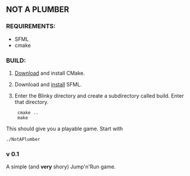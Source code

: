 ## NOT A PLUMBER

### REQUIREMENTS:
- SFML
- cmake

### BUILD:

1. [Download](https://cmake.org/download/) and install CMake.
2. Download and [install](http://www.sfml-dev.org/tutorials/2.3/#getting-started) SFML. 

3. Enter the Blinky directory and create a subdirectory called build. Enter that directory. 

		cmake ..
		make

This should give you a playable game. Start with

	./NotAPlumber



### v 0.1

A simple (and **very** shory) Jump'n'Run game.